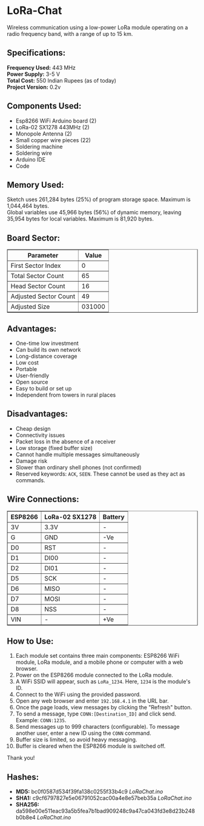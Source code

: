 <!DOCTYPE html>
<html lang="en">
<body>

<h1>LoRa-Chat</h1>

<p>Wireless communication using a low-power LoRa module operating on a radio frequency band, with a range of up to 15 km.</p>

<h2>Specifications:</h2>
<p>
    <strong>Frequency Used:</strong> 443 MHz<br>
    <strong>Power Supply:</strong> 3-5 V<br>
    <strong>Total Cost:</strong> 550 Indian Rupees (as of today)<br>
    <strong>Project Version:</strong> 0.2v
</p>

<h2>Components Used:</h2>
<ul>
    <li>Esp8266 WiFi Arduino board (2)</li>
    <li>LoRa-02 SX1278 443MHz (2)</li>
    <li>Monopole Antenna (2)</li>
    <li>Small copper wire pieces (22)</li>
    <li>Soldering machine</li>
    <li>Soldering wire</li>
    <li>Arduino IDE</li>
    <li>Code</li>
</ul>

<h2>Memory Used:</h2>
<p>
    Sketch uses 261,284 bytes (25%) of program storage space. Maximum is 1,044,464 bytes.<br>
    Global variables use 45,966 bytes (56%) of dynamic memory, leaving 35,954 bytes for local variables. Maximum is 81,920 bytes.
</p>

<h2>Board Sector:</h2>
<table border="1">
    <tr>
        <th>Parameter</th>
        <th>Value</th>
    </tr>
    <tr>
        <td>First Sector Index</td>
        <td>0</td>
    </tr>
    <tr>
        <td>Total Sector Count</td>
        <td>65</td>
    </tr>
    <tr>
        <td>Head Sector Count</td>
        <td>16</td>
    </tr>
    <tr>
        <td>Adjusted Sector Count</td>
        <td>49</td>
    </tr>
    <tr>
        <td>Adjusted Size</td>
        <td>031000</td>
    </tr>
</table>

<h2>Advantages:</h2>
<ul>
    <li>One-time low investment</li>
    <li>Can build its own network</li>
    <li>Long-distance coverage</li>
    <li>Low cost</li>
    <li>Portable</li>
    <li>User-friendly</li>
    <li>Open source</li>
    <li>Easy to build or set up</li>
    <li>Independent from towers in rural places</li>
</ul>

<h2>Disadvantages:</h2>
<ul>
    <li>Cheap design</li>
    <li>Connectivity issues</li>
    <li>Packet loss in the absence of a receiver</li>
    <li>Low storage (fixed buffer size)</li>
    <li>Cannot handle multiple messages simultaneously</li>
    <li>Damage risk</li>
    <li>Slower than ordinary shell phones (not confirmed)</li>
    <li>Reserved keywords: <code>ACK</code>, <code>SEEN</code>. These cannot be used as they act as commands.</li>
</ul>

<h2>Wire Connections:</h2>
<table border="1">
    <tr>
        <th>ESP8266</th>
        <th>LoRa-02 SX1278</th>
        <th>Battery</th>
    </tr>
    <tr>
        <td>3V</td>
        <td>3.3V</td>
        <td>-</td>
    </tr>
    <tr>
        <td>G</td>
        <td>GND</td>
        <td>-Ve</td>
    </tr>
    <tr>
        <td>D0</td>
        <td>RST</td>
        <td>-</td>
    </tr>
    <tr>
        <td>D1</td>
        <td>DI00</td>
        <td>-</td>
    </tr>
    <tr>
        <td>D2</td>
        <td>DI01</td>
        <td>-</td>
    </tr>
    <tr>
        <td>D5</td>
        <td>SCK</td>
        <td>-</td>
    </tr>
    <tr>
        <td>D6</td>
        <td>MISO</td>
        <td>-</td>
    </tr>
    <tr>
        <td>D7</td>
        <td>MOSI</td>
        <td>-</td>
    </tr>
    <tr>
        <td>D8</td>
        <td>NSS</td>
        <td>-</td>
    </tr>
    <tr>
        <td>VIN</td>
        <td>-</td>
        <td>+Ve</td>
    </tr>
</table>

<h2>How to Use:</h2>
<ol>
    <li>Each module set contains three main components: ESP8266 WiFi module, LoRa module, and a mobile phone or computer with a web browser.</li>
    <li>Power on the ESP8266 module connected to the LoRa module.</li>
    <li>A WiFi SSID will appear, such as <code>LoRa_1234</code>. Here, <code>1234</code> is the module's ID.</li>
    <li>Connect to the WiFi using the provided password.</li>
    <li>Open any web browser and enter <code>192.168.4.1</code> in the URL bar.</li>
    <li>Once the page loads, view messages by clicking the "Refresh" button.</li>
    <li>To send a message, type <code>CONN:[Destination_ID]</code> and click send. Example: <code>CONN:1235</code>.</li>
    <li>Send messages up to 999 characters (configurable). To message another user, enter a new ID using the <code>CONN</code> command.</li>
    <li>Buffer size is limited, so avoid heavy messaging.</li>
    <li>Buffer is cleared when the ESP8266 module is switched off.</li>
</ol>
<p>Thank you!</p>

<h2>Hashes:</h2>
<ul>
    <li><strong>MD5:</strong> bc0f0587d534f39fa138c0255f33b4c9 <em>LoRaChat.ino</em></li>
    <li><strong>SHA1:</strong> c9cf6797827e5e06791052cac00a4e8e57beb35a <em>LoRaChat.ino</em></li>
    <li><strong>SHA256:</strong> da598e00e511eac93a5b5fea7b1bad909248c9a47ca043fd3e8d23b248b0b8e4 <em>LoRaChat.ino</em></li>
</ul>

</body>
</html>
